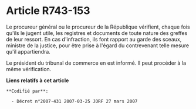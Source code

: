 # Article R743-153

Le procureur général ou le procureur de la République vérifient, chaque fois qu'ils le jugent utile, les registres et
documents de toute nature des greffes de leur ressort. En cas d'infraction, ils font rapport au garde des sceaux, ministre de
la justice, pour être prise à l'égard du contrevenant telle mesure qu'il appartiendra.

Le président du tribunal de commerce en est informé. Il peut procéder à la même vérification.

**Liens relatifs à cet article**

	**Codifié par**:

	  - Décret n°2007-431 2007-03-25 JORF 27 mars 2007
